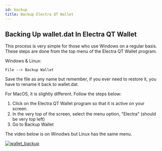 ```yaml
---
id: backup
title: Backup Electra QT Wallet
---
```


## Backing Up wallet.dat In Electra QT Wallet

This process is very simple for those who use Windows on a regular basis. These steps are done from the top menu of the Electra QT Wallet program.

Windows & Linux:
```
File --> Backup Wallet
```
Save the file as any name but remember, if you ever need to restore it, you have to rename it back to wallet.dat.

For MacOS, it is slightly different. Follow the steps below:

1. Click on the Electra QT Wallet program so that it is active on your screen.
2. In the very top of the screen, select the menu option, "Electra" (should be very top left)
3. Go to Backup Wallet

The video below is on Winodws but Linux has the same menu.

[![wallet_backup](https://img.youtube.com/vi/Vws7WJxMuP4/0.jpg)](https://www.youtube.com/watch?v=Vws7WJxMuP4 "Electra ECA Wallet Backup")

